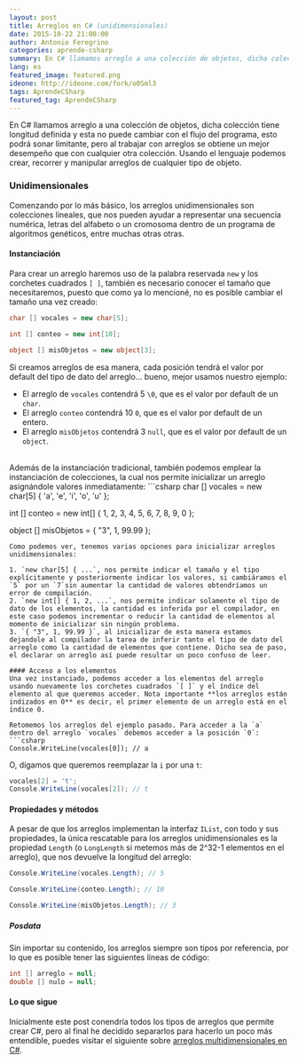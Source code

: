 ```yaml
---
layout: post
title: Arreglos en C# (unidimensionales)
date: 2015-10-22 21:00:00
author: Antonio Feregrino
categories: aprende-csharp
summary: En C# llamamos arreglo a una colección de objetos, dicha colección tiene longitud definida y esta no puede cambiar con el flujo del programa, esto podrá sonar limitante, pero al trabajar con arreglos se obtiene un mejor desempeño que con cualquier otra colección. Usando el lenguaje podemos crear, recorrer y manipular arreglos de cualquier tipo de objeto.
lang: es
featured_image: featured.png
ideone: http://ideone.com/fork/o0Sml3
tags: AprendeCSharp
featured_tag: AprendeCSharp
---
```


En C# llamamos arreglo a una colección de objetos, dicha colección tiene longitud definida y esta no puede cambiar con el flujo del programa, esto podrá sonar limitante, pero al trabajar con arreglos se obtiene un mejor desempeño que con cualquier otra colección. Usando el lenguaje podemos crear, recorrer y manipular arreglos de cualquier tipo de objeto.

### Unidimensionales  
Comenzando por lo más básico, los arreglos unidimensionales son colecciones lineales, que nos pueden ayudar a representar una secuencia numérica, letras del alfabeto o un cromosoma dentro de un programa de algoritmos genéticos, entre muchas otras otras.  
  
#### Instanciación  
Para crear un arreglo haremos uso de la palabra reservada `new` y los corchetes cuadrados `[ ]`, también es necesario conocer el tamaño que necesitaremos, puesto que como ya lo mencioné, no es posible cambiar el tamaño una vez creado: 
```csharp  
char [] vocales = new char[5];

int [] conteo = new int[10];

object [] misObjetos = new object[3];
```  
Si creamos arreglos de esa manera, cada posición tendrá el valor por default del tipo de dato del arreglo... bueno, mejor usamos nuestro ejemplo:  

- El arreglo de `vocales` contendrá 5 `\0`, que es el valor por default de un `char`.    
- El arreglo `conteo` contendrá 10 `0`, que es el valor por default de un entero.  
- El arreglo `misObjetos` contendrá 3 `null`, que es el valor por default de un `object`.  

<br />  
Además de la instanciación tradicional, también podemos emplear la instanciación de colecciones, la cual nos permite inicializar un arreglo asignándole valores inmediatamente:  
```csharp  
char [] vocales = new char[5] { 'a', 'e', 'i', 'o', 'u' };

int [] conteo = new int[] { 1, 2, 3, 4, 5, 6, 7, 8, 9, 0 };

object [] misObjetos = { "3", 1, 99.99 };
```  
Como podemos ver, tenemos varias opciones para inicializar arreglos unidimensionales:  

1. `new char[5] { ...`, nos permite indicar el tamaño y el tipo explícitamente y posteriormente indicar los valores, si cambiáramos el `5` por un `7`sin aumentar la cantidad de valores obtendríamos un error de compilación.  
2. `new int[] { 1, 2, ...`, nos permite indicar solamente el tipo de dato de los elementos, la cantidad es inferida por el compilador, en este caso podemos incrementar o reducir la cantidad de elementos al momento de inicializar sin ningún problema.
3. `{ "3", 1, 99.99 }`, al inicializar de esta manera estamos dejandole al compilador la tarea de inferir tanto el tipo de dato del arreglo como la cantidad de elementos que contiene. Dicho sea de paso, el declarar un arreglo así puede resultar un poco confuso de leer.  

#### Acceso a los elementos  
Una vez instanciado, podemos acceder a los elementos del arreglo usando nuevamente los corchetes cuadrados `[ ]` y el índice del elemento al que queremos acceder. Nota importante **los arreglos están indizados en 0** es decir, el primer elemento de un arreglo está en el índice 0.  

Retomemos los arreglos del ejemplo pasado. Para acceder a la `a` dentro del arreglo `vocales` debemos acceder a la posición `0`:  
```csharp  
Console.WriteLine(vocales[0]); // a
```  
O, digamos que queremos reemplazar la `i` por una `t`:  
```csharp  
vocales[2] = 't';
Console.WriteLine(vocales[2]); // t
```  

#### Propiedades y métodos  
A pesar de que los arreglos implementan la interfaz `IList`, con todo y sus propiedades, la única rescatable para los arreglos unidimensionales es la propiedad `Length` (o `LongLength` si metemos más de 2^32-1 elementos en el arreglo), que nos devuelve la longitud del arreglo:
```csharp  
Console.WriteLine(vocales.Length); // 5

Console.WriteLine(conteo.Length); // 10

Console.WriteLine(misObjetos.Length); // 3
```  

##### Posdata
Sin importar su contenido, los arreglos siempre son tipos por referencia, por lo que es posible tener las siguientes líneas de código:
```csharp  
int [] arreglo = null;
double [] nulo = null;
```  
  
#### Lo que sigue
Inicialmente este post conendría todos los tipos de arreglos que permite crear C#, pero al final he decidido separarlos para hacerlo un poco más entendible, puedes visitar el siguiente sobre <a href="/post/arreglos-en-c-sharp-parte-2">arreglos multidimensionales en C#</a>.